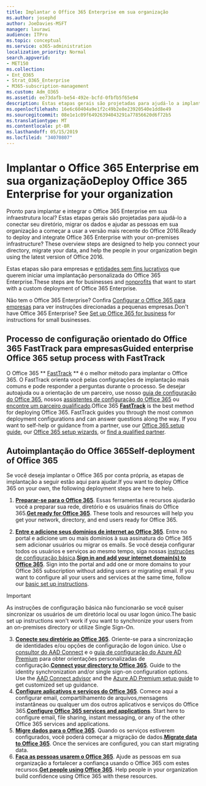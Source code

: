```yaml
---
title: Implantar o Office 365 Enterprise em sua organização
ms.author: josephd
author: JoeDavies-MSFT
manager: laurawi
audience: ITPro
ms.topic: conceptual
ms.service: o365-administration
localization_priority: Normal
search.appverid:
- MET150
ms.collection:
- Ent_O365
- Strat_O365_Enterprise
- M365-subscription-management
ms.custom: Adm_O365
ms.assetid: ee73dafb-be54-492e-bcfd-0fbfb5f65e94
description: Estas etapas gerais são projetadas para ajudá-lo a implantar o Office 365, conectar seu Active Directory, migrar seus dados e ajudar as pessoas em sua organização a começar a usar a versão mais recente do Office 2016.
ms.openlocfilehash: 16e6c60404a9e1f2c49b2e8e23920540e1dd8e49
ms.sourcegitcommit: 08e1e1c09f64926394043291a77856620d6f72b5
ms.translationtype: MT
ms.contentlocale: pt-BR
ms.lasthandoff: 05/15/2019
ms.locfileid: "34070807"
---
```

# <a name="deploy-office-365-enterprise-for-your-organization"></a><span data-ttu-id="a7a57-103">Implantar o Office 365 Enterprise em sua organização</span><span class="sxs-lookup"><span data-stu-id="a7a57-103">Deploy Office 365 Enterprise for your organization</span></span>
<span data-ttu-id="a7a57-p101">Pronto para implantar e integrar o Office 365 Enterprise em sua infraestrutura local? Estas etapas gerais são projetadas para ajudá-lo a conectar seu diretório, migrar os dados e ajudar as pessoas em sua organização a começar a usar a versão mais recente do Office 2016.</span><span class="sxs-lookup"><span data-stu-id="a7a57-p101">Ready to deploy and integrate Office 365 Enterprise with your on-premises infrastructure? These overview steps are designed to help you connect your directory, migrate your data, and help the people in your organization begin using the latest version of Office 2016.</span></span>
  
<span data-ttu-id="a7a57-106">Estas etapas são para empresas e [entidades sem fins lucrativos](https://go.microsoft.com/fwlink/?LinkId=627221) que querem iniciar uma implantação personalizada do Office 365 Enterprise.</span><span class="sxs-lookup"><span data-stu-id="a7a57-106">These steps are for businesses and [nonprofits](https://go.microsoft.com/fwlink/?LinkId=627221) that want to start with a custom deployment of Office 365 Enterprise.</span></span> 
  
<span data-ttu-id="a7a57-p102">Não tem o Office 365 Enterprise? Confira [Configurar o Office 365 para empresas](https://support.office.com/article/6a3a29a0-e616-4713-99d1-15eda62d04fa) para ver instruções direcionadas a pequenas empresas.</span><span class="sxs-lookup"><span data-stu-id="a7a57-p102">Don't have Office 365 Enterprise? See [Set up Office 365 for business](https://support.office.com/article/6a3a29a0-e616-4713-99d1-15eda62d04fa) for instructions for small businesses.</span></span> 
  
## <a name="guided-enterprise-office-365-setup-process-with-fasttrack"></a><span data-ttu-id="a7a57-109">Processo de configuração orientado do Office 365 FastTrack para empresas</span><span class="sxs-lookup"><span data-stu-id="a7a57-109">Guided enterprise Office 365 setup process with FastTrack</span></span>
<span data-ttu-id="a7a57-p103">O Office 365 \*\* [FastTrack](https://docs.microsoft.com/fasttrack) \*\* é o melhor método para implantar o Office 365. O FastTrack orienta você pelas configurações de implantação mais comuns e pode responder a perguntas durante o processo. Se desejar autoajuda ou a orientação de um parceiro, use nosso [guia de configuração do Office 365](https://support.office.com/article/Set-up-Office-365-for-business-6a3a29a0-e616-4713-99d1-15eda62d04fa), nossos [assistentes de configuração do Office 365](https://aka.ms/o365fasttrack) ou [encontre um parceiro qualificado](https://partnercenter.microsoft.com/en-us/pcv/search).</span><span class="sxs-lookup"><span data-stu-id="a7a57-p103">Office 365 **[FastTrack](https://docs.microsoft.com/fasttrack)** is the best method for deploying Office 365. FastTrack guides you through the most common deployment configurations and can answer questions along the way. If you want to self-help or guidance from a partner, use our [Office 365 setup guide](https://support.office.com/article/Set-up-Office-365-for-business-6a3a29a0-e616-4713-99d1-15eda62d04fa), our [Office 365 setup wizards](https://aka.ms/o365fasttrack), or [find a qualified partner](https://partnercenter.microsoft.com/en-us/pcv/search).</span></span>

## <a name="self-deployment-of-office-365"></a><span data-ttu-id="a7a57-113">Autoimplantação do Office 365</span><span class="sxs-lookup"><span data-stu-id="a7a57-113">Self-deployment of Office 365</span></span>
<span data-ttu-id="a7a57-114">Se você deseja implantar o Office 365 por conta própria, as etapas de implantação a seguir estão aqui para ajudar.</span><span class="sxs-lookup"><span data-stu-id="a7a57-114">If you want to deploy Office 365 on your own, the following deployment steps are here to help.</span></span>

1. <span data-ttu-id="a7a57-p104">**[Preparar-se para o Office 365](get-your-organization-ready-for-office-365.md)**. Essas ferramentas e recursos ajudarão você a preparar sua rede, diretório e os usuários finais do Office 365.</span><span class="sxs-lookup"><span data-stu-id="a7a57-p104">**[Get ready for Office 365](get-your-organization-ready-for-office-365.md)**. These tools and resources will help you get your network, directory, and end users ready for Office 365.</span></span>

2. <span data-ttu-id="a7a57-p105">**[Entre e adicione seus domínios de internet ao Office 365](https://portal.office.com/Domains/AddDomainWizard.aspx?Scenario=AdvancedSetup)**. Entre no portal e adicione um ou mais domínios à sua assinatura do Office 365 sem adicionar usuários ou migrar os emails. Se você deseja configurar todos os usuários e serviços ao mesmo tempo, siga nossas [instruções de configuração básica](https://support.office.com/article/Set-up-Office-365-for-business-6a3a29a0-e616-4713-99d1-15eda62d04fa).</span><span class="sxs-lookup"><span data-stu-id="a7a57-p105">**[Sign in and add your internet domain(s) to Office 365](https://portal.office.com/Domains/AddDomainWizard.aspx?Scenario=AdvancedSetup)**. Sign into the portal and add one or more domains to your Office 365 subscription without adding users or migrating email. If you want to configure all your users and services at the same time, follow our [basic set up instructions](https://support.office.com/article/Set-up-Office-365-for-business-6a3a29a0-e616-4713-99d1-15eda62d04fa).</span></span>

>[!IMPORTANT] 
><span data-ttu-id="a7a57-120">As instruções de configuração básica não funcionarão se você quiser sincronizar os usuários de um diretório local ou usar logon único.</span><span class="sxs-lookup"><span data-stu-id="a7a57-120">The basic set up instructions won't work if you want to synchronize your users from an on-premises directory or utilize Single Sign-On.</span></span>

3. <span data-ttu-id="a7a57-p106">**[Conecte seu diretório ao Office 365](https://support.office.com/article/Understanding-Office-365-Identity-and-Azure-Active-Directory-06a189e7-5ec6-4af2-94bf-a22ea225a7a9)**. Oriente-se para a sincronização de identidades e/ou opções de configuração de logon único. Use o [consultor do AAD Connect](https://aka.ms/aadconnectpwsync) e o [guia de configuração do Azure AD Premium](https://aka.ms/aadpguidance) para obter orientações personalizadas de configuração.</span><span class="sxs-lookup"><span data-stu-id="a7a57-p106">**[Connect your directory to Office 365](https://support.office.com/article/Understanding-Office-365-Identity-and-Azure-Active-Directory-06a189e7-5ec6-4af2-94bf-a22ea225a7a9)**. Guide to the identity synchronization and/or single sign-on configuration options. Use the [AAD Connect advisor](https://aka.ms/aadconnectpwsync) and the [Azure AD Premium setup guide](https://aka.ms/aadpguidance) to get customized set up guidance.</span></span>
4. <span data-ttu-id="a7a57-p107">**[Configure aplicativos e serviços do Office 365](configure-services-and-applications.md)**. Comece aqui a configurar email, compartilhamento de arquivos,mensagens instantâneas ou qualquer um dos outros aplicativos e serviços do Office 365.</span><span class="sxs-lookup"><span data-stu-id="a7a57-p107">**[Configure Office 365 services and applications](configure-services-and-applications.md)**. Start here to configure email, file sharing, instant messaging, or any of the other Office 365 services and applications.</span></span>
5. <span data-ttu-id="a7a57-p108">**[Migre dados para o Office 365](migrate-data-to-office-365.md)**. Quando os serviços estiverem configurados, você poderá começar a migração de dados.</span><span class="sxs-lookup"><span data-stu-id="a7a57-p108">**[Migrate data to Office 365](migrate-data-to-office-365.md)**. Once the services are configured, you can start migrating data.</span></span>
6. <span data-ttu-id="a7a57-p109">**[Faça as pessoas usarem o Office 365](https://support.office.com/article/Get-started-with-Office-365-for-business-d6466f0d-5d13-464a-adcb-00906ae87029)**. Ajude as pessoas em sua organização a fortalecer a confiança usando o Office 365 com estes recursos.</span><span class="sxs-lookup"><span data-stu-id="a7a57-p109">**[Get people using Office 365](https://support.office.com/article/Get-started-with-Office-365-for-business-d6466f0d-5d13-464a-adcb-00906ae87029)**. Help people in your organization build confidence using Office 365 with these resources.</span></span>